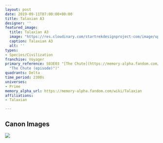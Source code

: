 ```yaml
---
layout: post
date: 2019-09-11T07:00:00+00:00
title: Talaxian A3
designer: ''
featured_image:
  title: Talaxian A3
  image: "https://res.cloudinary.com/startrekdesignproject-com/image/upload/v1568236364/TalaxianC.png"
  caption: Talaxian A3
  alt: ''
types:
- Species/Civilization
franchise: Voyager
primary_reference: S03E03 "[The Chute](https://memory-alpha.fandom.com/wiki/The_Chute
  "The Chute (episode)")"
quadrants: Delta
time_period: 2300s
universes:
- Prime
memory_alpha_url: https://memory-alpha.fandom.com/wiki/Talaxian
affiliations:
- Talaxian

---
```

## Canon Images

![](https://res.cloudinary.com/startrekdesignproject-com/image/upload/v1568236364/Talaxian-logo_-The-chute-_10.jpg)